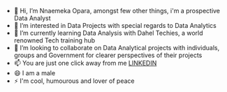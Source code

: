 - 👋 Hi, I’m Nnaemeka Opara, amongst few other things, i'm a prospective Data Analyst
- 👀 I’m interested in Data Projects with special regards to Data Analytics
- 🌱 I’m currently learning Data Analysis with Dahel Techies, a world renowned Tech training hub
- 💞️ I’m looking to collaborate on Data Analytical projects with individuals, groups and Government for clearer perspectives of their projects
- 📫 You are just one click away from me [LINKEDIN]()
- 😄 I am a male
- ⚡ I'm cool, humourous and lover of peace

<!---
Nnaemeopara/Nnaemeopara is a ✨ special ✨ repository because its `README.md` (this file) appears on your GitHub profile.
You can click the Preview link to take a look at your changes.
--->
